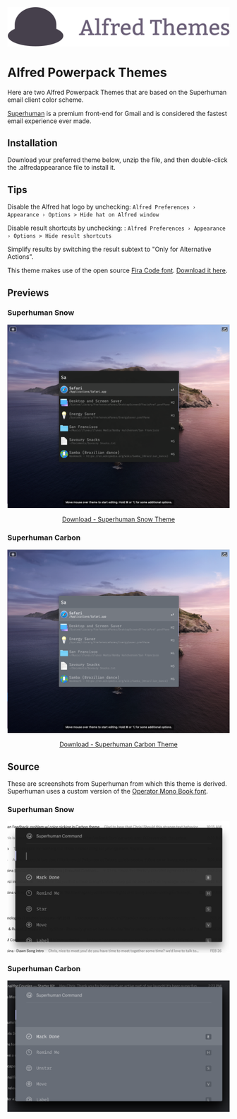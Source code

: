 <p align="center">
  <img src="alfred-unofficial.svg" alt="Alfred - Modified logo" />
</p>

# Alfred Powerpack Themes

Here are two Alfred Powerpack Themes that are based on the Superhuman
email client color scheme.

[Superhuman](https://superhuman.com/) is a premium front-end for Gmail and
is considered the fastest email experience ever made.


## Installation

Download your preferred theme below, unzip the file, and then double-click the .alfredappearance file to install it.


## Tips

Disable the Alfred hat logo by unchecking: `Alfred Preferences › Appearance › Options > Hide hat on Alfred window`

Disable result shortcuts by unchecking: : `Alfred Preferences › Appearance › Options > Hide result shortcuts`

Simplify results by switching the result subtext to "Only for Alternative Actions".

This theme makes use of the open source [Fira Code font](https://github.com/tonsky/FiraCode/). [Download it here](https://github.com/tonsky/FiraCode/releases).


## Previews

### Superhuman Snow

<p align="center">
  <img src="./previews/superhuman-snow.png" alt="Superhuman Snow - Alfred Theme Preview" />
</p>

<p align="center">
  <a href="https://github.com/chrismessina/alfred-app/raw/master/themes/Superhuman%20Snow.zip">
    Download - Superhuman Snow Theme
  </a>
</p>

### Superhuman Carbon

<p align="center">
  <img src="./previews/superhuman-carbon.png" alt="Superhuman Carbon - Alfred Theme Preview" />
</p>

<p align="center">
  <a href="https://github.com/chrismessina/alfred-app/raw/master/themes/Superhuman%20Carbon.zip">
    Download - Superhuman Carbon Theme
  </a>
</p>


## Source

These are screenshots from Superhuman from which this theme is derived. Superhuman uses a custom
version of the [Operator Mono Book font](https://www.typography.com/fonts/operator/styles/operatormono).

### Superhuman Snow

<p align="center">
  <img src="./superhuman-snow-source.png" alt="Superhuman Snow Source" />
</p>


### Superhuman Carbon

<p align="center">
  <img src="./superhuman-carbon-source.png" alt="Superhuman Carbon Source" />
</p>
